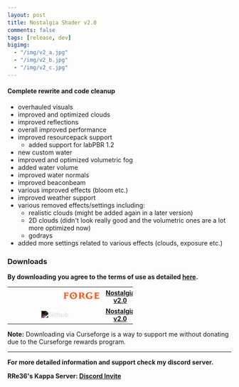 ```yaml
---
layout: post
title: Nostalgia Shader v2.0
comments: false
tags: [release, dev]
bigimg: 
  - "/img/v2_a.jpg"
  - "/img/v2_b.jpg"
  - "/img/v2_c.jpg"
---
```


#### Complete rewrite and code cleanup

* overhauled visuals
* improved and optimized clouds
* improved reflections
* overall improved performance
* improved resourcepack support
  * added support for labPBR 1.2
* new custom water
* improved and optimized volumetric fog
* added water volume
* improved water normals
* improved beaconbeam
* various improved effects (bloom etc.)
* improved weather support
* various removed effects/settings including:
  * realistic clouds (might be added again in a later version)
  * 2D clouds (didn't look really good and the volumetric ones are a lot more optimized now)
  * godrays
* added more settings related to various effects (clouds, exposure etc.)

### **Downloads**

**By downloading you agree to the terms of use as detailed [here](https://rre36.github.io/nostalgia_shader_web/license/).**

<table style="width:56%; border:none; background:none">
    <tr style="border:none; background:none; height: 40px">
        <th style="width:40%; border:none; background:none">
            <a href="https://www.curseforge.com/minecraft/customization/nostalgia-shader">
            <img alt="Curseforge" style="max-width:200px" src="https://raw.githubusercontent.com/rre36/rre36.github.io/master/img/curseforge.png"></a>
        </th>
        <th style="width:30%; border:none; background:none">
            <a href="https://www.curseforge.com/minecraft/customization/nostalgia-shader/files/2851300">Nostalgia v2.0</a>
        </th>
    </tr>
    <tr style="border:none; background:none; height: 40px">
        <th style="width:40%; border:none; background:none">
            <img alt="Github" style="max-width:100px; filter:invert(100%)" src="https://github.githubassets.com/images/modules/logos_page/GitHub-Logo.png">
        </th>
        <th style="width:30%; border:none; background:none">
            <a href="https://github.com/rre36/nostalgia_shader_web/releases/download/v2.0/Nostalgia_v2.0.zip">Nostalgia v2.0</a>
        </th>
    </tr>
</table>

**Note:** Downloading via Curseforge is a way to support me without donating due to the Curseforge rewards program.



***

**For more detailed information and support check my discord server.**

**RRe36's Kappa Server: [Discord Invite](https://discord.gg/y5xzQ6H)**